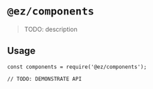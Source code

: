# `@ez/components`

> TODO: description

## Usage

```
const components = require('@ez/components');

// TODO: DEMONSTRATE API
```

